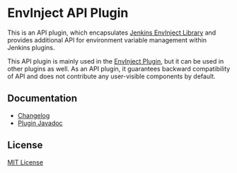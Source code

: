 EnvInject API Plugin
===

This is an API plugin, which encapsulates [Jenkins EnvInject Library](https://github.com/jenkinsci/envinject-lib) 
and provides additional API for environment variable management within Jenkins plugins.

This API plugin is mainly used in the [EnvInject Plugin](https://plugins.jenkins.io/envinject), 
but it can be used in other plugins as well.
As an API plugin, it guarantees backward compatibility of API and does not contribute any user-visible components by default.

## Documentation

* [Changelog](CHANGELOG.md)
* [Plugin Javadoc](http://javadoc.jenkins.io/plugin/envinject-api/)

## License

[MIT License](https://opensource.org/licenses/mit-license.php)
